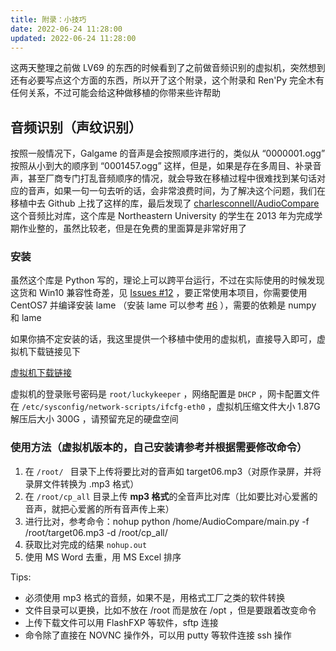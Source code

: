 ```yaml
---
title: 附录：小技巧
date: 2022-06-24 11:28:00
updated: 2022-06-24 11:28:00
---
```


这两天整理之前做 LV69 的东西的时候看到了之前做音频识别的虚拟机，突然想到还有必要写点这个方面的东西，所以开了这个附录，这个附录和 Ren'Py 完全木有任何关系，不过可能会给这种做移植的你带来些许帮助

## 音频识别（声纹识别）

按照一般情况下，Galgame 的音声是会按照顺序进行的，类似从 “0000001.ogg” 按照从小到大的顺序到 “0001457.ogg” 这样，但是，如果是存在多周目、补录音声，甚至厂商专门打乱音频顺序的情况，就会导致在移植过程中很难找到某句话对应的音声，如果一句一句去听的话，会非常浪费时间，为了解决这个问题，我们在移植中去 Github 上找了这样的库，最后发现了 [charlesconnell/AudioCompare](https://github.com/charlesconnell/AudioCompare) 这个音频比对库，这个库是 Northeastern University 的学生在 2013 年为完成学期作业整的，虽然比较老，但是在免费的里面算是非常好用了

### 安装

虽然这个库是 Python 写的，理论上可以跨平台运行，不过在实际使用的时候发现这货和 Win10 兼容性奇差，见 [Issues #12](https://github.com/charlesconnell/AudioCompare/issues/12) ，要正常使用本项目，你需要使用 CentOS7 并编译安装 lame （安装 lame 可以参考 [#6](https://github.com/charlesconnell/AudioCompare/issues/6) ），需要的依赖是 numpy 和 lame

如果你搞不定安装的话，我这里提供一个移植中使用的虚拟机，直接导入即可，虚拟机下载链接见下

[虚拟机下载链接](https://luckypandrive.luckykeeper.site:44443/d/Ali/cp_audio.7z?sign=eb24fb2482f611c2)

虚拟机的登录账号密码是 `root/luckykeeper` ，网络配置是 `DHCP` ，网卡配置文件在 `/etc/sysconfig/network-scripts/ifcfg-eth0` ，虚拟机压缩文件大小 1.87G 解压后大小 300G ，请预留充足的硬盘空间

### 使用方法（虚拟机版本的，自己安装请参考并根据需要修改命令）

1. 在 `/root/ ` 目录下上传将要比对的音声如 target06.mp3（对原作录屏，并将录屏文件转换为 .mp3 格式）
2. 在 `/root/cp_all` 目录上传 **mp3 格式**的全音声比对库（比如要比对心爱酱的音声，就把心爱酱的所有音声传上来）
3. 进行比对，参考命令：nohup python /home/AudioCompare/main.py -f /root/target06.mp3 -d /root/cp_all/
4. 获取比对完成的结果 `nohup.out`
5. 使用 MS Word 去重，用 MS Excel 排序

Tips:

- 必须使用 mp3 格式的音频，如果不是，用格式工厂之类的软件转换
- 文件目录可以更换，比如不放在 /root 而是放在 /opt ，但是要跟着改变命令
- 上传下载文件可以用 FlashFXP 等软件，sftp 连接
- 命令除了直接在 NOVNC 操作外，可以用 putty 等软件连接 ssh 操作
